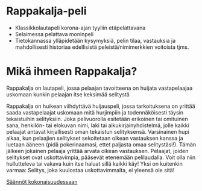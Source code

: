 # Rappakalja-peli

- Klassikkolautapeli korona-ajan tyyliin etäpelattavana
- Selaimessa pelattava moninpeli
- Tietokannassa ylläpidetään kysymyksiä, pelin tilaa, vastauksia ja mahdollisesti historiaa edellisistä peleistä/nimimerkkien voitoista tjms.

# Mikä ihmeen Rappakalja?

Rappakalja on lautapeli, jossa pelaajan tavoitteena on huijata vastapelaajaa uskomaan kunkin pelaajan itse keksimää selitystä

Rappakalja on huikean viihdyttävä huijauspeli, jossa tarkoituksena on yrittää saada vastapelaajat uskomaan mitä hurjimpiin ja todennäköisesti täysin tekaistuihin selityksiin.
Joka pelivuorolla esitetään erikoinen tai omituinen sana, henkilön- tai elokuvan nimi, laki tai alkukirjainyhdistelmä, jolle kaikki pelaajat antavat kirjallisesti oman tekaistun selityksensä.
Varsinainen hupi alkaa, kun pelaajien selitykset sekoitetaan oikean vastauksen kanssa ja luetaan ääneen (pidä pokerinaamasi, ettet paljasta omaa selitystäsi!).
Tämän jälkeen jokainen pelaaja yrittää arvata oikean vastauksen.
Pelaajat, joiden selitykset ovat uskottavimpia, pääsevät etenemään pelilaudalla.
Voit olla niin hullutteleva tai vakava kuin itse haluat sillä kaikki käy!
Yksi on kuitenkin varmaa: Selitys, joka kuulostaa uskottavimmalta, ei yleensä ole sitä!

[Säännöt kokonaisuudessaan](http://www.tactic.net/site/rules/FIN/02438.pdf)
